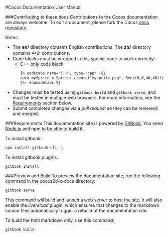 #Cocos Documentation User Manual

###Contributing to these docs
Contributions to the Cocos documentation are always welcome. To edit a document, please fork the Cocos [docs repository](https://github.com/cocos2d/cocos2d-x-docs).

Notes:
  - The __en/__ directory contains English contributions. The __zh/__ directory contains 中文 contributions.
  - Code blocks must be wrapped in this special code to work correctly:
    - C++ only code block:
      ```html
      {% codetabs name="C++", type="cpp" -%}
      auto mySprite = Sprite::create("mysprite.png", Rect(0,0,40,40));
      {%- endcodetabs %}
  - Changes must be tested using `gitbook build` and `gitbook serve`, and must be tested in multiple web browsers. For more information, see the [Requirements](#Requirements) section below.
  - Submit completed changes via a *pull request* so they can be reviewed and merged.

###Requirements
This documentation site is powered by [GitBook](https://www.gitbook.com/). You need [Node.js](https://nodejs.org/en/) and npm to be able to build it.

To install gitbook:

```bash
npm install gitbook-cli -g
```

To install gitbook plugins:

```bash
gitbook install
```

###Preview and Build
To preview the documentation site, run the following command in the cocos2d-x-docs directory:

```bash
gitbook serve
```

This command will build and launch a web server to host the site. It will also enable the *livereload* plugin, which ensures that changes to the markdown source files automatically trigger a rebuild of the documentation site.

To build the html markdown only, use this command:

```bash
gitbook build
```
